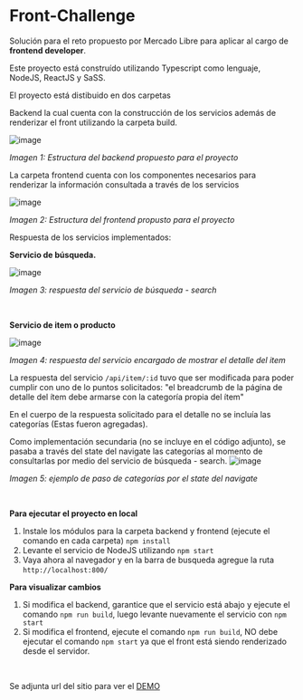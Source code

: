 # Front-Challenge


Solución para el reto propuesto por Mercado Libre para aplicar al cargo de **frontend developer**.

Este proyecto está construído utilizando Typescript como lenguaje, NodeJS, ReactJS y SaSS.

El proyecto está distibuido en dos carpetas 

Backend la cual cuenta con la construcción de los servicios además de renderizar el front utilizando la carpeta build. 


![image](https://user-images.githubusercontent.com/8409481/184756180-fb610920-435f-40e0-98a2-467ea7457440.png)

*Imagen 1: Estructura del backend propuesto para el proyecto*



La carpeta frontend cuenta con los componentes necesarios para renderizar la información consultada a través de los servicios

![image](https://user-images.githubusercontent.com/8409481/184756360-c0e3d37a-777f-4bd8-988c-019f016532d6.png)

*Imagen 2: Estructura del frontend propusto para el proyecto*


Respuesta de los servicios implementados:

**Servicio de búsqueda.**

![image](https://user-images.githubusercontent.com/8409481/184756477-aa4f8544-ad49-4f36-8c9e-9c4a99b193ff.png)

*Imagen 3: respuesta del servicio de búsqueda - search*

</br>


**Servicio de item o producto**

![image](https://user-images.githubusercontent.com/8409481/184757817-6fe29a84-e1cc-46ff-b5ab-c8af9698bd17.png)


*Imagen 4: respuesta del servicio encargado de mostrar el detalle del item*

La respuesta del servicio `/api/item/:id` tuvo que ser modificada para poder cumplir con uno de lo puntos solicitados:
"el breadcrumb de la página de detalle del ítem debe armarse con la categoría propia del ítem"

En el cuerpo de la respuesta solicitado para el detalle no se incluía las categorías (Estas fueron agregadas).

Como implementación secundaria (no se incluye en el código adjunto), se pasaba a través del state del navigate las categorías al momento de consultarlas por medio del servicio de búsqueda - search.
![image](https://user-images.githubusercontent.com/8409481/184757015-d5d97a8f-90a8-4d65-9121-208b324c0f3a.png)

*Imagen 5: ejemplo de paso de categorías por el state del navigate*

</br>

**Para ejecutar el proyecto en local**

1. Instale los módulos para la carpeta backend y frontend (ejecute el comando en cada carpeta) `npm install`
2. Levante el servicio de NodeJS utilizando `npm start`
3. Vaya ahora al navegador y en la barra de busqueda agregue la ruta `http://localhost:800/`


**Para visualizar cambios**

1. Si modifica el backend, garantice que el servicio está abajo y ejecute el comando `npm run build`, luego levante nuevamente el servicio con `npm start`
2. Si modifica el frontend, ejecute el comando `npm run build`, NO debe ejecutar el comando `npm start` ya que el front está siendo renderizado desde el servidor.

</br>

Se adjunta url del sitio para ver el [DEMO](http://mercadolibrebalancer-1439131977.us-east-2.elb.amazonaws.com/)
